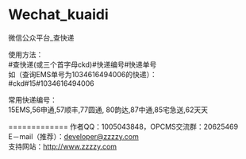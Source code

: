 Wechat_kuaidi
=============

微信公众平台_查快递

使用方法：<br />
\#查快递(或三个首字母ckd)\#快递编号#快递单号<br />
如（查询EMS单号为1034616494006的快递）：<br />
\#ckd\#15#1034616494006<br />

常用快递编号：<br />
15EMS,56申通,57顺丰,77圆通,
80韵达,87中通,85宅急送,62天天

=============
作者QQ：1005043848，OPCMS交流群：20625469 <br />
E－mail（推荐）：developer@zzzzy.com <br />
支持网站：http://www.zzzzy.com 